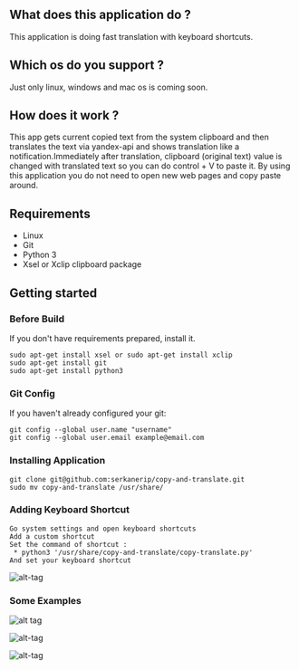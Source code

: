 ## What does this application do ? 
This application is doing fast translation with keyboard shortcuts.
## Which os do you support ? 
Just only linux, windows and mac os is coming soon.
## How does it work ?
This app gets current copied text from the system clipboard and then translates the text via yandex-api and shows translation like a notification.Immediately after translation, clipboard (original text) value is changed with translated text so you can do control + V to paste it. By using this application you do not need to open new web pages and copy paste around.

## Requirements
  * Linux
  * Git
  * Python 3
  * Xsel or Xclip clipboard package

## Getting started

### Before Build
If you don't have requirements prepared, install it.

```
sudo apt-get install xsel or sudo apt-get install xclip
sudo apt-get install git
sudo apt-get install python3
```
### Git Config
If you haven't already configured your git:
```
git config --global user.name "username"
git config --global user.email example@email.com
```

### Installing Application

```
git clone git@github.com:serkanerip/copy-and-translate.git
sudo mv copy-and-translate /usr/share/

```

### Adding Keyboard Shortcut

```
Go system settings and open keyboard shortcuts
Add a custom shortcut
Set the command of shortcut :
 * python3 '/usr/share/copy-and-translate/copy-translate.py'
And set your keyboard shortcut
```

![alt-tag](http://oi68.tinypic.com/2hh2n37.png)

### Some Examples

![alt tag](http://oi67.tinypic.com/23vjdw5.jpg)

![alt-tag](http://oi68.tinypic.com/20541g5.png)

![alt-tag](http://oi67.tinypic.com/24eosvr.jpg)



